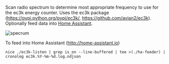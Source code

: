 Scan radio spectrum to determine most appropriate frequency to use for the ec3k energy counter.
Uses the ec3k package (https://pypi.python.org/pypi/ec3k/, https://github.com/avian2/ec3k).
Optionally feed data into [Home Assistant](https://home-assistant.io).

![specrum](https://cdn.rawgit.com/molobrakos/ec3kscan/master/spectrum.svg "spectrum")

To feed into Home Assistant (http://home-assistant.io)

```nice ./ec3k-listen | grep is_on --line-buffered | tee >(./ha-feeder) | cronolog ec3k.%Y-%m-%d.log.ndjson```
